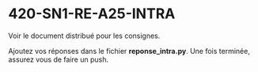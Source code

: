 # 420-SN1-RE-A25-INTRA

Voir le document distribué pour les consignes. 

Ajoutez vos réponses dans le fichier **reponse_intra.py**. Une fois terminée, assurez vous de faire un push.
